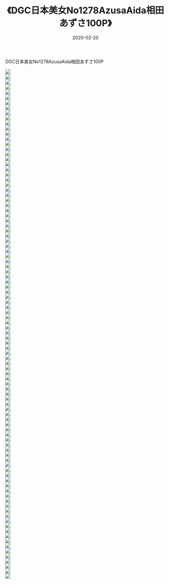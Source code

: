 ﻿---
layout: post
title:  《DGC日本美女No1278AzusaAida相田あずさ100P》
date:   2020-02-20
img: http://img.660000.xyz/Sharelink/性感/2020/DGC日本美女No1278AzusaAida相田あずさ100P/000.jpg
categories: [美女, 清纯, 唯美]
---

DGC日本美女No1278AzusaAida相田あずさ100P

  ![](http://img.660000.xyz/Sharelink/性感/2020/DGC日本美女No1278AzusaAida相田あずさ100P/001.jpg) <br> ![](http://img.660000.xyz/Sharelink/性感/2020/DGC日本美女No1278AzusaAida相田あずさ100P/002.jpg) <br> ![](http://img.660000.xyz/Sharelink/性感/2020/DGC日本美女No1278AzusaAida相田あずさ100P/003.jpg) <br> ![](http://img.660000.xyz/Sharelink/性感/2020/DGC日本美女No1278AzusaAida相田あずさ100P/004.jpg) <br> ![](http://img.660000.xyz/Sharelink/性感/2020/DGC日本美女No1278AzusaAida相田あずさ100P/005.jpg) <br> ![](http://img.660000.xyz/Sharelink/性感/2020/DGC日本美女No1278AzusaAida相田あずさ100P/006.jpg) <br> ![](http://img.660000.xyz/Sharelink/性感/2020/DGC日本美女No1278AzusaAida相田あずさ100P/007.jpg) <br> ![](http://img.660000.xyz/Sharelink/性感/2020/DGC日本美女No1278AzusaAida相田あずさ100P/008.jpg) <br> ![](http://img.660000.xyz/Sharelink/性感/2020/DGC日本美女No1278AzusaAida相田あずさ100P/009.jpg) <br> ![](http://img.660000.xyz/Sharelink/性感/2020/DGC日本美女No1278AzusaAida相田あずさ100P/010.jpg) <br> ![](http://img.660000.xyz/Sharelink/性感/2020/DGC日本美女No1278AzusaAida相田あずさ100P/011.jpg) <br> ![](http://img.660000.xyz/Sharelink/性感/2020/DGC日本美女No1278AzusaAida相田あずさ100P/012.jpg) <br> ![](http://img.660000.xyz/Sharelink/性感/2020/DGC日本美女No1278AzusaAida相田あずさ100P/013.jpg) <br> ![](http://img.660000.xyz/Sharelink/性感/2020/DGC日本美女No1278AzusaAida相田あずさ100P/014.jpg) <br> ![](http://img.660000.xyz/Sharelink/性感/2020/DGC日本美女No1278AzusaAida相田あずさ100P/015.jpg) <br> ![](http://img.660000.xyz/Sharelink/性感/2020/DGC日本美女No1278AzusaAida相田あずさ100P/016.jpg) <br> ![](http://img.660000.xyz/Sharelink/性感/2020/DGC日本美女No1278AzusaAida相田あずさ100P/017.jpg) <br> ![](http://img.660000.xyz/Sharelink/性感/2020/DGC日本美女No1278AzusaAida相田あずさ100P/018.jpg) <br> ![](http://img.660000.xyz/Sharelink/性感/2020/DGC日本美女No1278AzusaAida相田あずさ100P/019.jpg) <br> ![](http://img.660000.xyz/Sharelink/性感/2020/DGC日本美女No1278AzusaAida相田あずさ100P/020.jpg) <br> ![](http://img.660000.xyz/Sharelink/性感/2020/DGC日本美女No1278AzusaAida相田あずさ100P/021.jpg) <br> ![](http://img.660000.xyz/Sharelink/性感/2020/DGC日本美女No1278AzusaAida相田あずさ100P/022.jpg) <br> ![](http://img.660000.xyz/Sharelink/性感/2020/DGC日本美女No1278AzusaAida相田あずさ100P/023.jpg) <br> ![](http://img.660000.xyz/Sharelink/性感/2020/DGC日本美女No1278AzusaAida相田あずさ100P/024.jpg) <br> ![](http://img.660000.xyz/Sharelink/性感/2020/DGC日本美女No1278AzusaAida相田あずさ100P/025.jpg) <br> ![](http://img.660000.xyz/Sharelink/性感/2020/DGC日本美女No1278AzusaAida相田あずさ100P/026.jpg) <br> ![](http://img.660000.xyz/Sharelink/性感/2020/DGC日本美女No1278AzusaAida相田あずさ100P/027.jpg) <br> ![](http://img.660000.xyz/Sharelink/性感/2020/DGC日本美女No1278AzusaAida相田あずさ100P/028.jpg) <br> ![](http://img.660000.xyz/Sharelink/性感/2020/DGC日本美女No1278AzusaAida相田あずさ100P/029.jpg) <br> ![](http://img.660000.xyz/Sharelink/性感/2020/DGC日本美女No1278AzusaAida相田あずさ100P/030.jpg) <br> ![](http://img.660000.xyz/Sharelink/性感/2020/DGC日本美女No1278AzusaAida相田あずさ100P/031.jpg) <br> ![](http://img.660000.xyz/Sharelink/性感/2020/DGC日本美女No1278AzusaAida相田あずさ100P/032.jpg) <br> ![](http://img.660000.xyz/Sharelink/性感/2020/DGC日本美女No1278AzusaAida相田あずさ100P/033.jpg) <br> ![](http://img.660000.xyz/Sharelink/性感/2020/DGC日本美女No1278AzusaAida相田あずさ100P/034.jpg) <br> ![](http://img.660000.xyz/Sharelink/性感/2020/DGC日本美女No1278AzusaAida相田あずさ100P/035.jpg) <br> ![](http://img.660000.xyz/Sharelink/性感/2020/DGC日本美女No1278AzusaAida相田あずさ100P/036.jpg) <br> ![](http://img.660000.xyz/Sharelink/性感/2020/DGC日本美女No1278AzusaAida相田あずさ100P/037.jpg) <br> ![](http://img.660000.xyz/Sharelink/性感/2020/DGC日本美女No1278AzusaAida相田あずさ100P/038.jpg) <br> ![](http://img.660000.xyz/Sharelink/性感/2020/DGC日本美女No1278AzusaAida相田あずさ100P/039.jpg) <br> ![](http://img.660000.xyz/Sharelink/性感/2020/DGC日本美女No1278AzusaAida相田あずさ100P/040.jpg) <br> ![](http://img.660000.xyz/Sharelink/性感/2020/DGC日本美女No1278AzusaAida相田あずさ100P/041.jpg) <br> ![](http://img.660000.xyz/Sharelink/性感/2020/DGC日本美女No1278AzusaAida相田あずさ100P/042.jpg) <br> ![](http://img.660000.xyz/Sharelink/性感/2020/DGC日本美女No1278AzusaAida相田あずさ100P/043.jpg) <br> ![](http://img.660000.xyz/Sharelink/性感/2020/DGC日本美女No1278AzusaAida相田あずさ100P/044.jpg) <br> ![](http://img.660000.xyz/Sharelink/性感/2020/DGC日本美女No1278AzusaAida相田あずさ100P/045.jpg) <br> ![](http://img.660000.xyz/Sharelink/性感/2020/DGC日本美女No1278AzusaAida相田あずさ100P/046.jpg) <br> ![](http://img.660000.xyz/Sharelink/性感/2020/DGC日本美女No1278AzusaAida相田あずさ100P/047.jpg) <br> ![](http://img.660000.xyz/Sharelink/性感/2020/DGC日本美女No1278AzusaAida相田あずさ100P/048.jpg) <br> ![](http://img.660000.xyz/Sharelink/性感/2020/DGC日本美女No1278AzusaAida相田あずさ100P/049.jpg) <br> ![](http://img.660000.xyz/Sharelink/性感/2020/DGC日本美女No1278AzusaAida相田あずさ100P/050.jpg) <br> ![](http://img.660000.xyz/Sharelink/性感/2020/DGC日本美女No1278AzusaAida相田あずさ100P/051.jpg) <br> ![](http://img.660000.xyz/Sharelink/性感/2020/DGC日本美女No1278AzusaAida相田あずさ100P/052.jpg) <br> ![](http://img.660000.xyz/Sharelink/性感/2020/DGC日本美女No1278AzusaAida相田あずさ100P/053.jpg) <br> ![](http://img.660000.xyz/Sharelink/性感/2020/DGC日本美女No1278AzusaAida相田あずさ100P/054.jpg) <br> ![](http://img.660000.xyz/Sharelink/性感/2020/DGC日本美女No1278AzusaAida相田あずさ100P/055.jpg) <br> ![](http://img.660000.xyz/Sharelink/性感/2020/DGC日本美女No1278AzusaAida相田あずさ100P/056.jpg) <br> ![](http://img.660000.xyz/Sharelink/性感/2020/DGC日本美女No1278AzusaAida相田あずさ100P/057.jpg) <br> ![](http://img.660000.xyz/Sharelink/性感/2020/DGC日本美女No1278AzusaAida相田あずさ100P/058.jpg) <br> ![](http://img.660000.xyz/Sharelink/性感/2020/DGC日本美女No1278AzusaAida相田あずさ100P/059.jpg) <br> ![](http://img.660000.xyz/Sharelink/性感/2020/DGC日本美女No1278AzusaAida相田あずさ100P/060.jpg) <br> ![](http://img.660000.xyz/Sharelink/性感/2020/DGC日本美女No1278AzusaAida相田あずさ100P/061.jpg) <br> ![](http://img.660000.xyz/Sharelink/性感/2020/DGC日本美女No1278AzusaAida相田あずさ100P/062.jpg) <br> ![](http://img.660000.xyz/Sharelink/性感/2020/DGC日本美女No1278AzusaAida相田あずさ100P/063.jpg) <br> ![](http://img.660000.xyz/Sharelink/性感/2020/DGC日本美女No1278AzusaAida相田あずさ100P/064.jpg) <br> ![](http://img.660000.xyz/Sharelink/性感/2020/DGC日本美女No1278AzusaAida相田あずさ100P/065.jpg) <br> ![](http://img.660000.xyz/Sharelink/性感/2020/DGC日本美女No1278AzusaAida相田あずさ100P/066.jpg) <br> ![](http://img.660000.xyz/Sharelink/性感/2020/DGC日本美女No1278AzusaAida相田あずさ100P/067.jpg) <br> ![](http://img.660000.xyz/Sharelink/性感/2020/DGC日本美女No1278AzusaAida相田あずさ100P/068.jpg) <br> ![](http://img.660000.xyz/Sharelink/性感/2020/DGC日本美女No1278AzusaAida相田あずさ100P/069.jpg) <br> ![](http://img.660000.xyz/Sharelink/性感/2020/DGC日本美女No1278AzusaAida相田あずさ100P/070.jpg) <br> ![](http://img.660000.xyz/Sharelink/性感/2020/DGC日本美女No1278AzusaAida相田あずさ100P/071.jpg) <br> ![](http://img.660000.xyz/Sharelink/性感/2020/DGC日本美女No1278AzusaAida相田あずさ100P/072.jpg) <br> ![](http://img.660000.xyz/Sharelink/性感/2020/DGC日本美女No1278AzusaAida相田あずさ100P/073.jpg) <br> ![](http://img.660000.xyz/Sharelink/性感/2020/DGC日本美女No1278AzusaAida相田あずさ100P/074.jpg) <br> ![](http://img.660000.xyz/Sharelink/性感/2020/DGC日本美女No1278AzusaAida相田あずさ100P/075.jpg) <br> ![](http://img.660000.xyz/Sharelink/性感/2020/DGC日本美女No1278AzusaAida相田あずさ100P/076.jpg) <br> ![](http://img.660000.xyz/Sharelink/性感/2020/DGC日本美女No1278AzusaAida相田あずさ100P/077.jpg) <br> ![](http://img.660000.xyz/Sharelink/性感/2020/DGC日本美女No1278AzusaAida相田あずさ100P/078.jpg) <br> ![](http://img.660000.xyz/Sharelink/性感/2020/DGC日本美女No1278AzusaAida相田あずさ100P/079.jpg) <br> ![](http://img.660000.xyz/Sharelink/性感/2020/DGC日本美女No1278AzusaAida相田あずさ100P/080.jpg) <br> ![](http://img.660000.xyz/Sharelink/性感/2020/DGC日本美女No1278AzusaAida相田あずさ100P/081.jpg) <br> ![](http://img.660000.xyz/Sharelink/性感/2020/DGC日本美女No1278AzusaAida相田あずさ100P/082.jpg) <br> ![](http://img.660000.xyz/Sharelink/性感/2020/DGC日本美女No1278AzusaAida相田あずさ100P/083.jpg) <br> ![](http://img.660000.xyz/Sharelink/性感/2020/DGC日本美女No1278AzusaAida相田あずさ100P/084.jpg) <br> ![](http://img.660000.xyz/Sharelink/性感/2020/DGC日本美女No1278AzusaAida相田あずさ100P/085.jpg) <br> ![](http://img.660000.xyz/Sharelink/性感/2020/DGC日本美女No1278AzusaAida相田あずさ100P/086.jpg) <br> ![](http://img.660000.xyz/Sharelink/性感/2020/DGC日本美女No1278AzusaAida相田あずさ100P/087.jpg) <br> ![](http://img.660000.xyz/Sharelink/性感/2020/DGC日本美女No1278AzusaAida相田あずさ100P/088.jpg) <br> ![](http://img.660000.xyz/Sharelink/性感/2020/DGC日本美女No1278AzusaAida相田あずさ100P/089.jpg) <br> ![](http://img.660000.xyz/Sharelink/性感/2020/DGC日本美女No1278AzusaAida相田あずさ100P/090.jpg) <br> ![](http://img.660000.xyz/Sharelink/性感/2020/DGC日本美女No1278AzusaAida相田あずさ100P/091.jpg) <br> ![](http://img.660000.xyz/Sharelink/性感/2020/DGC日本美女No1278AzusaAida相田あずさ100P/092.jpg) <br> ![](http://img.660000.xyz/Sharelink/性感/2020/DGC日本美女No1278AzusaAida相田あずさ100P/093.jpg) <br> ![](http://img.660000.xyz/Sharelink/性感/2020/DGC日本美女No1278AzusaAida相田あずさ100P/094.jpg) <br> ![](http://img.660000.xyz/Sharelink/性感/2020/DGC日本美女No1278AzusaAida相田あずさ100P/095.jpg) <br> ![](http://img.660000.xyz/Sharelink/性感/2020/DGC日本美女No1278AzusaAida相田あずさ100P/096.jpg) <br> ![](http://img.660000.xyz/Sharelink/性感/2020/DGC日本美女No1278AzusaAida相田あずさ100P/097.jpg) <br> ![](http://img.660000.xyz/Sharelink/性感/2020/DGC日本美女No1278AzusaAida相田あずさ100P/098.jpg) <br> ![](http://img.660000.xyz/Sharelink/性感/2020/DGC日本美女No1278AzusaAida相田あずさ100P/099.jpg) <br> ![](http://img.660000.xyz/Sharelink/性感/2020/DGC日本美女No1278AzusaAida相田あずさ100P/100.jpg) <br>
